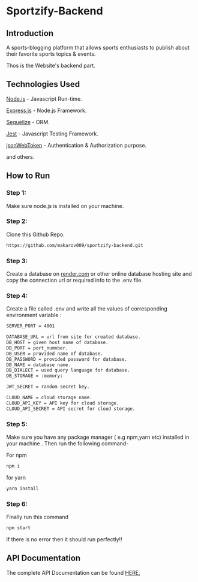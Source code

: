 # Sportzify-Backend

## Introduction

A sports-blogging platform that allows sports enthusiasts to publish about their favorite sports topics & events.

Thos is the Website's backend part.

## Technologies Used

[Node.js](https://nodejs.org/en) - Javascript Run-time.

[Express.js](https://expressjs.com/) - Node.js Framework.

[Sequelize](https://sequelize.org/) - ORM.

[Jest](https://jestjs.io/) - Javascript Testing Framework.

[jsonWebToken](https://jwt.io/) - Authentication & Authorization purpose.

and others.

## How to Run

### Step 1:

Make sure node.js is installed on your machine.

### Step 2:

Clone this Github Repo.

```bash
https://github.com/makarov009/sportzify-backend.git
```

### Step 3:

Create a database on [render.com](https://render.com/) or other online database hosting site and copy the connection url or required info to the .env file.

### Step 4:

Create a file called .env and write all the values of corresponding environment variable :

```bash
SERVER_PORT = 4001

DATABASE_URL = url from site for created database.
DB_HOST = given host name of database.
DB_PORT = port_numnber.
DB_USER = provided name of database.
DB_PASSWORD = provided passward for database.
DB_NAME = database name.
DB_DIALECT = used query language for database.
DB_STORAGE = :memory:

JWT_SECRET = random secret key.

CLOUD_NAME = cloud storage name.
CLOUD_API_KEY = API key for cloud storage.
CLOUD_API_SECRET = API secret for cloud storage.
```

### Step 5:

Make sure you have any package manager ( e.g npm,yarn etc) installed in your machine . Then run the following command-

For npm

```bash
npm i
```

for yarn

```bash
yarn install
```

### Step 6:

Finally run this command

```bash
npm start
```

If there is no error then it should run perfectly!!

## API Documentation

The complete API Documentation can be found
[HERE.](https://documenter.getpostman.com/view/20447287/2s93m1ZPvQ)
